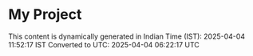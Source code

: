 # My Project

This content is dynamically generated in Indian Time (IST): 2025-04-04 11:52:17 IST
Converted to UTC: 2025-04-04 06:22:17 UTC

